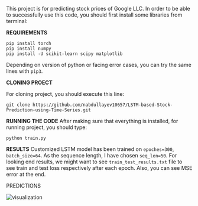 This project is for predicting stock prices of Google LLC. In order to be able to successfully use this code, you should first install some libraries from terminal:

**REQUIREMENTS**
```
pip install torch
pip install numpy
pip install -U scikit-learn scipy matplotlib
```

Depending on version of python or facing error cases, you can try the same lines with ``` pip3 ```.

**CLONING PROECT**

For cloning project, you should execute this line:
```
git clone https://github.com/nabdullayev10657/LSTM-based-Stock-Prediction-using-Time-Series.git
```

**RUNNING THE CODE**
After making sure that everything is installed, for running project, you should type:

```
python train.py
```

**RESULTS**
Customized LSTM model has been trained on ```epoches=300```, ```batch_size=64```. As the sequence length, I have chosen ```seq_len=50```. 
For looking end results, we might want to see ```train_test_results.txt``` file to see train and test loss respectively after each epoch. Also, you can see MSE error at the end.

PREDICTIONS

![visualization](https://user-images.githubusercontent.com/83968119/209979204-bc6b1e54-a7a1-4ec0-a750-0e31c5a86fa8.png)
